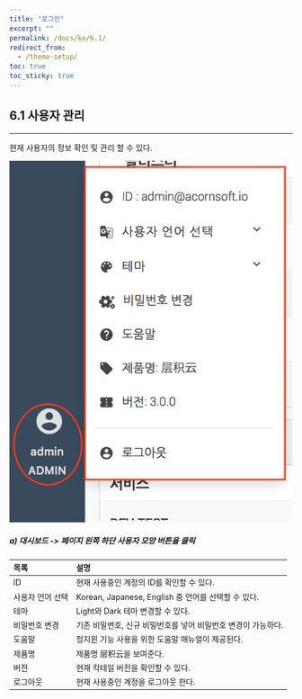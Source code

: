```yaml
---
title: "로그인"
excerpt: ""
permalink: /docs/ko/6.1/
redirect_from:
  - /theme-setup/
toc: true
toc_sticky: true
---
```


## 6.1 사용자 관리

---

현재 사용자의 정보 확인 및 관리 할 수 있다.

![](/assets/KR/3.0.0/6.1_1.png)

##### a\)    대시보드 -&gt; 페이지 왼쪽 하단 사용자 모양 버튼을 클릭

| 목록 | 설명 |
| :--- | :--- |
| ID | 현재 사용중인 계정의 ID를 확인할 수 있다. |
| 사용자 언어 선택 | Korean, Japanese, English 중 언어를 선택할 수 있다. |
| 테마 | Light와 Dark 테마 변경할 수 있다. |
| 비밀번호 변경 | 기존 비밀번호, 신규 비밀번호를 넣어 비밀번호 변경이 가능하다. |
| 도움말 | 청지윈 기능 사용을 위한 도움말 매뉴얼이 제공된다. |
| 제품명 | 제품명 层积云을 보여준다. |
| 버전 | 현재 칵테일 버전을 확인할 수 있다. |
| 로그아웃 | 현재 사용중인 계정을 로그아웃 한다. |
